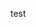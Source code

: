 <!--
 * @Author: Shuwang_wu
 * @Date: 2023-08-01 16:46:25
 * @LastEditTime: 2023-08-01 16:46:48
 * @LastEditors: Shuwang_wu
 * @FilePath: \fed-pc-plusd:\github\shuwang-Wu.github.io\README.md
 * @Description: please edit
-->
test